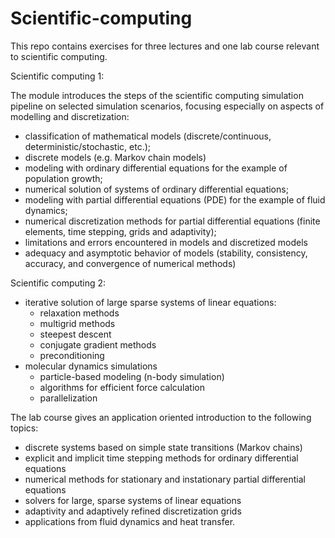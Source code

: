 # Scientific-computing

This repo contains exercises for three lectures and one lab course relevant to scientific computing.

Scientific computing 1:
	
The module introduces the steps of the scientific computing simulation pipeline on selected simulation scenarios, focusing especially on aspects of modelling and discretization:
* classification of mathematical models (discrete/continuous, deterministic/stochastic, etc.);
* discrete models (e.g. Markov chain models)
* modeling with ordinary differential equations for the example of population growth;
* numerical solution of systems of ordinary differential equations;
* modeling with partial differential equations (PDE) for the example of fluid dynamics;
* numerical discretization methods for partial differential equations (finite elements, time stepping, grids and adaptivity);
* limitations and errors encountered in models and discretized models
* adequacy and asymptotic behavior of models (stability, consistency, accuracy, and convergence of numerical methods)


Scientific computing 2:
* iterative solution of large sparse systems of linear equations:
  * relaxation methods
  * multigrid methods
  * steepest descent
  * conjugate gradient methods
  * preconditioning
* molecular dynamics simulations
  * particle-based modeling (n-body simulation)
  * algorithms for efficient force calculation
  * parallelization

The lab course gives an application oriented introduction to the following topics:

* discrete systems based on simple state transitions (Markov chains)
* explicit and implicit time stepping methods for ordinary differential equations
* numerical methods for stationary and instationary partial differential equations
* solvers for large, sparse systems of linear equations
* adaptivity and adaptively refined discretization grids
* applications from fluid dynamics and heat transfer.
